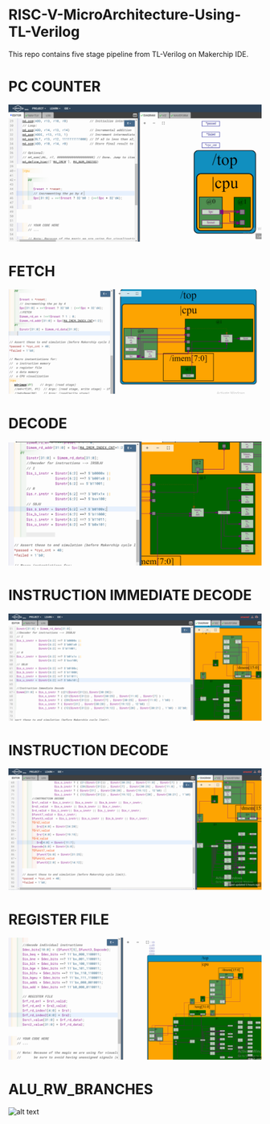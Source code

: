 # RISC-V-MicroArchitecture-Using-TL-Verilog
This repo contains five stage pipeline from TL-Verilog on Makerchip IDE.
# PC COUNTER
![alt text](https://github.com/HafsaParker/RISC-V-MicroArchitecture-Using-TL-Verilog/blob/main/PC_CD.png)
# FETCH
![alt text](https://github.com/HafsaParker/RISC-V-MicroArchitecture-Using-TL-Verilog/blob/main/fetch_CD.png)
# DECODE
![alt text](https://github.com/HafsaParker/RISC-V-MicroArchitecture-Using-TL-Verilog/blob/main/Decode_CD.png)
# INSTRUCTION IMMEDIATE DECODE
![alt text](https://github.com/HafsaParker/RISC-V-MicroArchitecture-Using-TL-Verilog/blob/main/IMD_CD.png)
# INSTRUCTION DECODE
![alt text](https://github.com/HafsaParker/RISC-V-MicroArchitecture-Using-TL-Verilog/blob/main/ID_CD.png)
# REGISTER FILE
![alt text](https://github.com/HafsaParker/RISC-V-MicroArchitecture-Using-TL-Verilog/blob/main/RF_CD.png)
# ALU_RW_BRANCHES
![alt text]()
